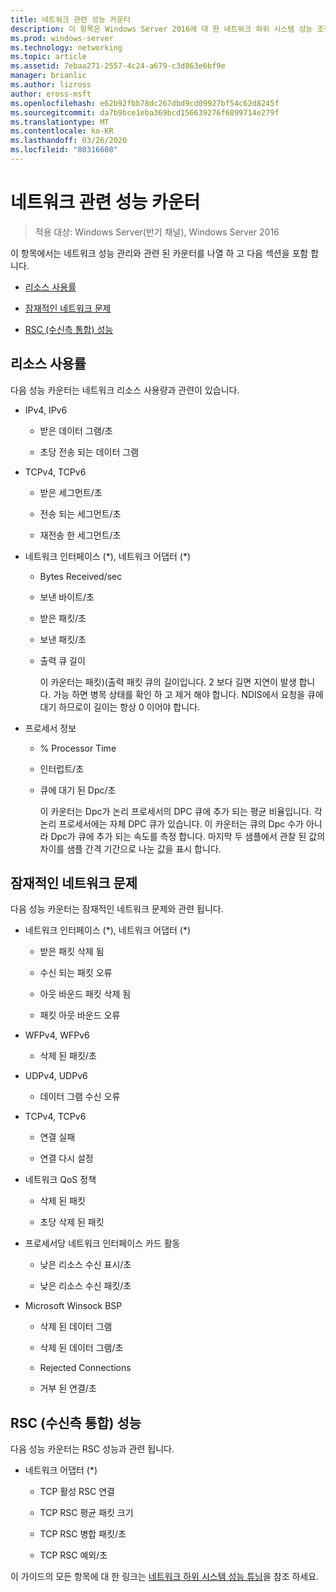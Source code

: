 ```yaml
---
title: 네트워크 관련 성능 카운터
description: 이 항목은 Windows Server 2016에 대 한 네트워크 하위 시스템 성능 조정 가이드의 일부입니다.
ms.prod: windows-server
ms.technology: networking
ms.topic: article
ms.assetid: 7ebaa271-2557-4c24-a679-c3d863e6bf9e
manager: brianlic
ms.author: lizross
author: eross-msft
ms.openlocfilehash: e62b92fbb78dc267dbd9cd09927bf54c62d8245f
ms.sourcegitcommit: da7b9bce1eba369bcd156639276f6899714e279f
ms.translationtype: MT
ms.contentlocale: ko-KR
ms.lasthandoff: 03/26/2020
ms.locfileid: "80316608"
---
```

# <a name="network-related-performance-counters"></a>네트워크 관련 성능 카운터

>적용 대상: Windows Server(반기 채널), Windows Server 2016

이 항목에서는 네트워크 성능 관리와 관련 된 카운터를 나열 하 고 다음 섹션을 포함 합니다.  
  
-   [리소스 사용률](#bkmk_ru)  
  
-   [잠재적인 네트워크 문제](#bkmk_np)  
  
-   [RSC (수신측 통합) 성능](#bkmk_rsc)  
  
##  <a name="resource-utilization"></a><a name="bkmk_ru"></a>리소스 사용률  

다음 성능 카운터는 네트워크 리소스 사용량과 관련이 있습니다.  
  
- IPv4, IPv6  
  
  -   받은 데이터 그램/초  
  
  -   초당 전송 되는 데이터 그램  
  
- TCPv4, TCPv6  
  
  -   받은 세그먼트/초  
  
  -   전송 되는 세그먼트/초  
  
  -   재전송 한 세그먼트/초  
  
- 네트워크 인터페이스 (*), 네트워크 어댑터 (\*)  
  
  - Bytes Received/sec  
  
  - 보낸 바이트/초  
  
  - 받은 패킷/초  
  
  - 보낸 패킷/초  
  
  - 출력 큐 길이  
  
    이 카운터는 패킷\)\(출력 패킷 큐의 길이입니다. 2 보다 길면 지연이 발생 합니다. 가능 하면 병목 상태를 확인 하 고 제거 해야 합니다. NDIS에서 요청을 큐에 대기 하므로이 길이는 항상 0 이어야 합니다.  
  
- 프로세서 정보  
  
  - % Processor Time  
  
  - 인터럽트/초  
  
  - 큐에 대기 된 Dpc/초  
  
    이 카운터는 Dpc가 논리 프로세서의 DPC 큐에 추가 되는 평균 비율입니다. 각 논리 프로세서에는 자체 DPC 큐가 있습니다. 이 카운터는 큐의 Dpc 수가 아니라 Dpc가 큐에 추가 되는 속도를 측정 합니다. 마지막 두 샘플에서 관찰 된 값의 차이를 샘플 간격 기간으로 나눈 값을 표시 합니다.  
  
##  <a name="potential-network-problems"></a><a name="bkmk_np"></a>잠재적인 네트워크 문제  

다음 성능 카운터는 잠재적인 네트워크 문제와 관련 됩니다.  
  
-   네트워크 인터페이스 (*), 네트워크 어댑터 (\*)  
  
    -   받은 패킷 삭제 됨  
  
    -   수신 되는 패킷 오류  
  
    -   아웃 바운드 패킷 삭제 됨  
  
    -   패킷 아웃 바운드 오류  
  
-   WFPv4, WFPv6  
  
    -   삭제 된 패킷/초

-   UDPv4, UDPv6

    -   데이터 그램 수신 오류  
  
-   TCPv4, TCPv6  
  
    -   연결 실패  
  
    -   연결 다시 설정  
  
-   네트워크 QoS 정책  
  
    -   삭제 된 패킷  
  
    -   초당 삭제 된 패킷  
  
-   프로세서당 네트워크 인터페이스 카드 활동  
  
    -   낮은 리소스 수신 표시/초  
  
    -   낮은 리소스 수신 패킷/초  
  
-   Microsoft Winsock BSP  
  
    -   삭제 된 데이터 그램  
  
    -   삭제 된 데이터 그램/초  
  
    -   Rejected Connections  
  
    -   거부 된 연결/초  
  
##  <a name="receive-side-coalescing-rsc-performance"></a><a name="bkmk_rsc"></a>RSC (수신측 통합) 성능  

다음 성능 카운터는 RSC 성능과 관련 됩니다.  
  
-   네트워크 어댑터 (*)  
  
    -   TCP 활성 RSC 연결  
  
    -   TCP RSC 평균 패킷 크기  
  
    -   TCP RSC 병합 패킷/초  
  
    -   TCP RSC 예외/초

이 가이드의 모든 항목에 대 한 링크는 [네트워크 하위 시스템 성능 튜닝](net-sub-performance-top.md)을 참조 하세요.